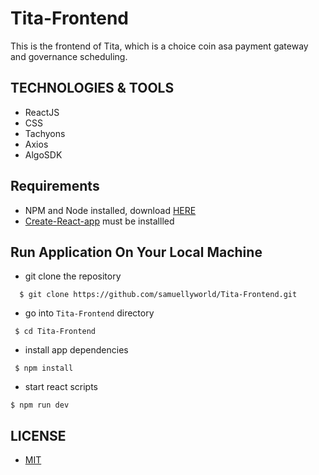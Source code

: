 # Tita-Frontend
This is the frontend of Tita, which is a choice coin asa payment gateway and governance scheduling.

## TECHNOLOGIES & TOOLS
- ReactJS
- CSS
- Tachyons
- Axios
- AlgoSDK


## Requirements

* NPM and Node installed, download [HERE](https://phoenixnap.com/kb/install-node-js-npm-on-windows)
* [Create-React-app](https://reactjs.org/docs/create-a-new-react-app.html) must be installled


## Run Application On Your Local Machine

* git clone the repository

```
  $ git clone https://github.com/samuellyworld/Tita-Frontend.git
```
* go into `Tita-Frontend` directory

```
 $ cd Tita-Frontend
```
* install app dependencies
```
 $ npm install
```

* start react scripts

```
$ npm run dev

```


## LICENSE

* [MIT](https://github.com/Samuellyworld/Tita-Frontend/blob/main/LICENSE)